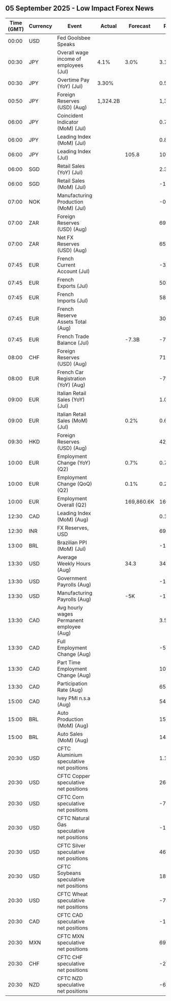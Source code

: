 ## 05 September 2025 - Low Impact Forex News

| Time (GMT) | Currency | Event | Actual | Forecast | Previous |
|------|----------|-------|--------|----------|----------|
| 00:00 | USD | Fed Goolsbee Speaks |  |  |  |
| 00:30 | JPY | Overall wage income of employees (Jul) | 4.1% | 3.0% | 3.1% |
| 00:30 | JPY | Overtime Pay (YoY) (Jul) | 3.30% |  | 0.50% |
| 00:50 | JPY | Foreign Reserves (USD) (Aug) | 1,324.2B |  | 1,304.4B |
| 06:00 | JPY | Coincident Indicator (MoM) (Jul) |  |  | 0.7% |
| 06:00 | JPY | Leading Index (MoM) (Jul) |  |  | 0.8% |
| 06:00 | JPY | Leading Index (Jul) |  | 105.8 | 105.6 |
| 06:00 | SGD | Retail Sales (YoY) (Jul) |  |  | 2.3% |
| 06:00 | SGD | Retail Sales (MoM) (Jul) |  |  | -1.2% |
| 07:00 | NOK | Manufacturing Production (MoM) (Jul) |  |  | -0.1% |
| 07:00 | ZAR | Foreign Reserves (USD) (Aug) |  |  | 69.16B |
| 07:00 | ZAR | Net FX Reserves (USD) (Aug) |  |  | 65.143B |
| 07:45 | EUR | French Current Account (Jul) |  |  | -3.40B |
| 07:45 | EUR | French Exports (Jul) |  |  | 50.6B |
| 07:45 | EUR | French Imports (Jul) |  |  | 58.3B |
| 07:45 | EUR | French Reserve Assets Total (Aug) |  |  | 303,040.0M |
| 07:45 | EUR | French Trade Balance (Jul) |  | -7.3B | -7.6B |
| 08:00 | CHF | Foreign Reserves (USD) (Aug) |  |  | 716,440.0B |
| 08:00 | EUR | French Car Registration (YoY) (Aug) |  |  | -7.7% |
| 09:00 | EUR | Italian Retail Sales (YoY) (Jul) |  |  | 1.0% |
| 09:00 | EUR | Italian Retail Sales (MoM) (Jul) |  | 0.2% | 0.6% |
| 09:30 | HKD | Foreign Reserves (USD) (Aug) |  |  | 425.40B |
| 10:00 | EUR | Employment Change (YoY) (Q2) |  | 0.7% | 0.7% |
| 10:00 | EUR | Employment Change (QoQ) (Q2) |  | 0.1% | 0.2% |
| 10:00 | EUR | Employment Overall (Q2) |  | 169,860.6K | 169,794.4K |
| 12:30 | CAD | Leading Index (MoM) (Aug) |  |  | 0.15% |
| 12:30 | INR | FX Reserves, USD |  |  | 690.72B |
| 13:00 | BRL | Brazilian PPI (MoM) (Jul) |  |  | -1.25% |
| 13:30 | USD | Average Weekly Hours (Aug) |  | 34.3 | 34.3 |
| 13:30 | USD | Government Payrolls (Aug) |  |  | -10.0K |
| 13:30 | USD | Manufacturing Payrolls (Aug) |  | -5K | -11K |
| 13:30 | CAD | Avg hourly wages Permanent employee (Aug) |  |  | 3.5% |
| 13:30 | CAD | Full Employment Change (Aug) |  |  | -51.0K |
| 13:30 | CAD | Part Time Employment Change (Aug) |  |  | 10.3K |
| 13:30 | CAD | Participation Rate (Aug) |  |  | 65.2% |
| 15:00 | CAD | Ivey PMI n.s.a (Aug) |  |  | 54.6 |
| 15:00 | BRL | Auto Production (MoM) (Aug) |  |  | 15.7% |
| 15:00 | BRL | Auto Sales (MoM) (Aug) |  |  | 14.2% |
| 20:30 | USD | CFTC Aluminium speculative net positions |  |  | 1.1K |
| 20:30 | USD | CFTC Copper speculative net positions |  |  | 26.2K |
| 20:30 | USD | CFTC Corn speculative net positions |  |  | -70.9K |
| 20:30 | USD | CFTC Natural Gas speculative net positions |  |  | -103.9K |
| 20:30 | USD | CFTC Silver speculative net positions |  |  | 46.5K |
| 20:30 | USD | CFTC Soybeans speculative net positions |  |  | 18.2K |
| 20:30 | USD | CFTC Wheat speculative net positions |  |  | -78.8K |
| 20:30 | CAD | CFTC CAD speculative net positions |  |  | -105.0K |
| 20:30 | MXN | CFTC MXN speculative net positions |  |  | 69.0K |
| 20:30 | CHF | CFTC CHF speculative net positions |  |  | -27.0K |
| 20:30 | NZD | CFTC NZD speculative net positions |  |  | -6.1K |
